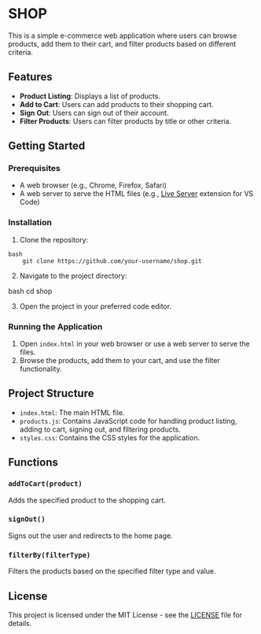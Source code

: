 # SHOP

This is a simple e-commerce web application where users can browse products, add them to their cart, and filter products based on different criteria.

## Features

- **Product Listing**: Displays a list of products.
- **Add to Cart**: Users can add products to their shopping cart.
- **Sign Out**: Users can sign out of their account.
- **Filter Products**: Users can filter products by title or other criteria.

## Getting Started

### Prerequisites

- A web browser (e.g., Chrome, Firefox, Safari)
- A web server to serve the HTML files (e.g., [Live Server](https://marketplace.visualstudio.com/items?itemName=ritwickdey.LiveServer) extension for VS Code)

### Installation

1. Clone the repository:
```
bash
    git clone https://github.com/your-username/shop.git
```

2. Navigate to the project directory:

bash
    cd shop
    
3. Open the project in your preferred code editor.

### Running the Application

1. Open `index.html` in your web browser or use a web server to serve the files.
2. Browse the products, add them to your cart, and use the filter functionality.

## Project Structure

- `index.html`: The main HTML file.
- `products.js`: Contains JavaScript code for handling product listing, adding to cart, signing out, and filtering products.
- `styles.css`: Contains the CSS styles for the application.

## Functions

### `addToCart(product)`

Adds the specified product to the shopping cart.

### `signOut()`

Signs out the user and redirects to the home page.

### `filterBy(filterType)`

Filters the products based on the specified filter type and value.



## License

This project is licensed under the MIT License - see the [LICENSE](LICENSE) file for details.